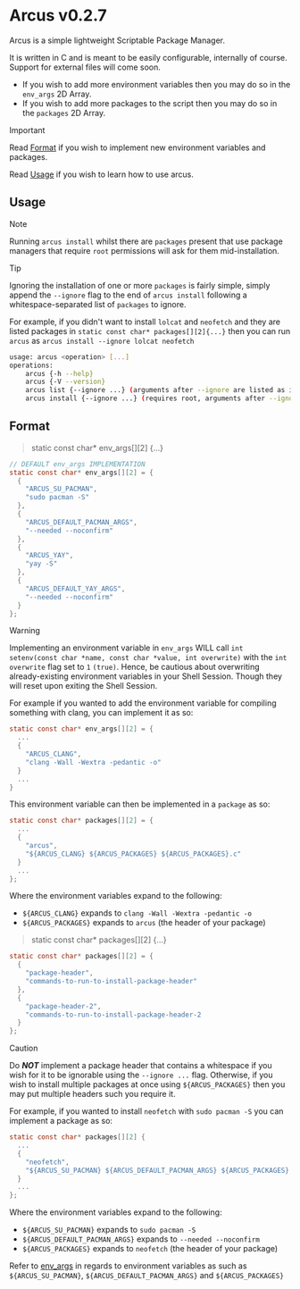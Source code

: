 # Arcus v0.2.7

Arcus is a simple lightweight Scriptable Package Manager.

It is written in C and is meant to be easily configurable, internally of course. Support for external files will come soon.
- If you wish to add more environment variables then you may do so in the `env_args` 2D Array.
- If you wish to add more packages to the script then you may do so in the `packages` 2D Array.

> [!IMPORTANT]
> Read [Format](#format) if you wish to implement new environment variables and packages.
>
> Read [Usage](#usage) if you wish to learn how to use arcus.

## Usage
> [!NOTE]
> Running `arcus install` whilst there are `packages` present that use package managers that require `root` permissions will ask for them mid-installation.

> [!TIP]
> Ignoring the installation of one or more `packages` is fairly simple, simply append the `--ignore` flag to the end of `arcus install` following a whitespace-separated list of `packages` to ignore.
>
> For example, if you didn't want to install `lolcat` and `neofetch` and they are listed packages in `static const char* packages[][2]{...}` then you can run `arcus` as `arcus install --ignore lolcat neofetch`
```bash
usage: arcus <operation> [...]
operations:
	arcus {-h --help}
	arcus {-V --version}
	arcus list {--ignore ...} (arguments after --ignore are listed as ignored packages, separated by a whitespace)
	arcus install {--ignore ...} (requires root, arguments after --ignore are listed as ignored packages, separated by a whitespace)
```

## Format

> static const char* env_args[][2] {...}
```c
// DEFAULT env_args IMPLEMENTATION
static const char* env_args[][2] = {
  {
    "ARCUS_SU_PACMAN",
    "sudo pacman -S"
  },
  {
    "ARCUS_DEFAULT_PACMAN_ARGS",
    "--needed --noconfirm"
  },
  {
    "ARCUS_YAY",
    "yay -S"
  },
  {
    "ARCUS_DEFAULT_YAY_ARGS",
    "--needed --noconfirm"
  }
};
```
> [!WARNING]
> Implementing an environment variable in `env_args` WILL call `int setenv(const char *name, const char *value, int overwrite)` with the `int overwrite` flag set to `1` `(true)`. Hence, be cautious about overwriting already-existing environment variables in your Shell Session. Though they will reset upon exiting the Shell Session.

For example if you wanted to add the environment variable for compiling something with clang, you can implement it as so:
```c
static const char* env_args[][2] = {
  ...
  {
    "ARCUS_CLANG",
    "clang -Wall -Wextra -pedantic -o"
  }
  ...
}
```
This environment variable can then be implemented in a `package` as so:
```c
static const char* packages[][2] = {
  ...
  {
    "arcus",
    "${ARCUS_CLANG} ${ARCUS_PACKAGES} ${ARCUS_PACKAGES}.c"
  }
  ...
};
```

Where the environment variables expand to the following:
- `${ARCUS_CLANG}` expands to `clang -Wall -Wextra -pedantic -o`
- `${ARCUS_PACKAGES}` expands to `arcus` (the header of your package)

> static const char* packages[][2] {...}

```c
static const char* packages[][2] = {
  {
    "package-header",
    "commands-to-run-to-install-package-header"
  },
  {
    "package-header-2",
    "commands-to-run-to-install-package-header-2
  }
};
```

> [!CAUTION]
> Do ***NOT*** implement a package header that contains a whitespace if you wish for it to be ignorable using the `--ignore ...` flag. Otherwise, if you wish to install multiple packages at once using `${ARCUS_PACKAGES}` then you may put multiple headers such you require it.

For example, if you wanted to install `neofetch` with `sudo pacman -S` you can implement a package as so:
```c
static const char* packages[][2] {
  ...
  {
    "neofetch",
    "${ARCUS_SU_PACMAN} ${ARCUS_DEFAULT_PACMAN_ARGS} ${ARCUS_PACKAGES}
  }
  ...
};
```
Where the environment variables expand to the following:
- `${ARCUS_SU_PACMAN}` expands to `sudo pacman -S`
- `${ARCUS_DEFAULT_PACMAN_ARGS}` expands to `--needed --noconfirm`
- `${ARCUS_PACKAGES}` expands to `neofetch` (the header of your package)

Refer to [env_args](#format) in regards to environment variables as such as `${ARCUS_SU_PACMAN}`, `${ARCUS_DEFAULT_PACMAN_ARGS}` and `${ARCUS_PACKAGES}` 
